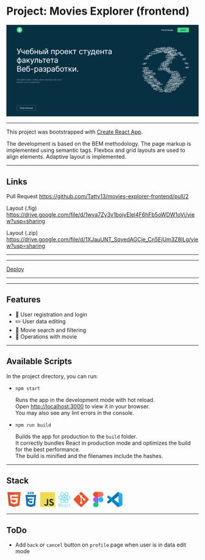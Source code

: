 # Project: Movies Explorer (frontend)

[![Project screenshot](https://raw.githubusercontent.com/Tatty13/imgs-for-README/main/diploma-1.png)](https://allmovies.nomoredomains.rocks)

---

This project was bootstrapped with [Create React App](https://github.com/facebook/create-react-app).

The development is based on the BEM methodology. The page markup is implemented using semantic tags. Flexbox and grid layouts are used to align elements. Adaptive layout is implemented.

---

## Links

Pull Request <https://github.com/Tatty13/movies-explorer-frontend/pull/2>

Layout (.fig)
<https://drive.google.com/file/d/1wva7Zy3v1bojyElel4F6hFb5oWDW1oVi/view?usp=sharing>

Layout (.zip)
<https://drive.google.com/file/d/1XJauUNT_SqyedAGCje_Cn5EjUm3Z8ILg/view?usp=sharing>

---
---

[Deploy](https://allmovies.nomoredomains.rocks)

---
---

## Features

* 👤 User registration and login
* ✏️ User data editing
* 🔎 Movie search and filtering
* 🎥 Operations with movie

---

## Available Scripts

In the project directory, you can run:

* `npm start`

  Runs the app in the development mode with hot reload.\
  Open [http://localhost:3000](http://localhost:3000) to view it in your browser.\
  You may also see any lint errors in the console.

* `npm run build`

  Builds the app for production to the `build` folder.\
  It correctly bundles React in production mode and optimizes the build for the best performance.\
  The build is minified and the filenames include the hashes.

---

## **Stack**

<div>
  <img src="https://raw.githubusercontent.com/devicons/devicon/1119b9f84c0290e0f0b38982099a2bd027a48bf1/icons/html5/html5-original.svg" title="HTML5" alt="HTML" width="40" height="40"/>

  <img src="https://raw.githubusercontent.com/devicons/devicon/1119b9f84c0290e0f0b38982099a2bd027a48bf1/icons/css3/css3-plain-wordmark.svg" title="CSS3" alt="CSS" width="40" height="40"/>

  <img src="https://raw.githubusercontent.com/devicons/devicon/1119b9f84c0290e0f0b38982099a2bd027a48bf1/icons/javascript/javascript-original.svg" title="JavaScript" alt="JavaScript" width="40" height="40"/>

  <img src="https://raw.githubusercontent.com/devicons/devicon/1119b9f84c0290e0f0b38982099a2bd027a48bf1/icons/react/react-original-wordmark.svg" title="React" alt="React" width="40" height="40"/>

  <img src="https://raw.githubusercontent.com/devicons/devicon/1119b9f84c0290e0f0b38982099a2bd027a48bf1/icons/git/git-original.svg" title="Git" alt="Git" width="40" height="40"/>

  <img src="https://raw.githubusercontent.com/devicons/devicon/1119b9f84c0290e0f0b38982099a2bd027a48bf1/icons/figma/figma-original.svg" title="Figma" alt="Figma" width="40" height="40"/>

  <img src="https://raw.githubusercontent.com/devicons/devicon/1119b9f84c0290e0f0b38982099a2bd027a48bf1/icons/vscode/vscode-original.svg" title="VSCode" alt="VSCode" width="40" height="40"/>
</div>

---

## ToDo

* Add `back` or `cancel` button on `profile` page when user is in data edit mode
